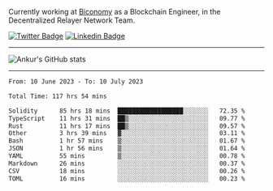 Currently working at [Biconomy](https://biconomy.io/) as a Blockchain Engineer, in the Decentralized Relayer Network Team.

 [![Twitter Badge](https://img.shields.io/badge/-@ankurdubey521-1ca0f1?style=flat-square&labelColor=1ca0f1&logo=twitter&logoColor=white&link=https://twitter.com/ankurdubey521)](https://twitter.com/ankurdubey521) [![Linkedin Badge](https://img.shields.io/badge/-ankurdubey521-blue?style=flat-square&logo=Linkedin&logoColor=white&link=https://www.linkedin.com/in/ankurdubey521/)](https://www.linkedin.com/in/ankurdubey521/)

<hr/>

![Ankur's GitHub stats](https://github-readme-stats.vercel.app/api?username=ankurdubey521&count_private=true&theme=radical)

<hr/>

<!--START_SECTION:waka-->

```txt
From: 10 June 2023 - To: 10 July 2023

Total Time: 117 hrs 54 mins

Solidity      85 hrs 18 mins  ██████████████████░░░░░░░   72.35 %
TypeScript    11 hrs 31 mins  ██▒░░░░░░░░░░░░░░░░░░░░░░   09.77 %
Rust          11 hrs 17 mins  ██▒░░░░░░░░░░░░░░░░░░░░░░   09.57 %
Other         3 hrs 39 mins   ▓░░░░░░░░░░░░░░░░░░░░░░░░   03.11 %
Bash          1 hr 57 mins    ▒░░░░░░░░░░░░░░░░░░░░░░░░   01.67 %
JSON          1 hr 56 mins    ▒░░░░░░░░░░░░░░░░░░░░░░░░   01.64 %
YAML          55 mins         ▒░░░░░░░░░░░░░░░░░░░░░░░░   00.78 %
Markdown      26 mins         ░░░░░░░░░░░░░░░░░░░░░░░░░   00.37 %
CSV           18 mins         ░░░░░░░░░░░░░░░░░░░░░░░░░   00.26 %
TOML          16 mins         ░░░░░░░░░░░░░░░░░░░░░░░░░   00.23 %
```

<!--END_SECTION:waka-->
